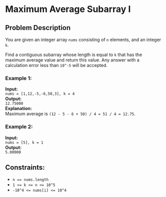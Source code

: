 # Maximum Average Subarray I

## Problem Description

You are given an integer array `nums` consisting of `n` elements, and an integer `k`.  

Find a contiguous subarray whose length is equal to `k` that has the maximum average value and return this value. Any answer with a calculation error less than `10^-5` will be accepted.

### Example 1:
**Input:**  
`nums = [1,12,-5,-6,50,3], k = 4`  
**Output:**  
`12.75000`  
**Explanation:**  
Maximum average is `(12 - 5 - 6 + 50) / 4 = 51 / 4 = 12.75`.

### Example 2:
**Input:**  
`nums = [5], k = 1`  
**Output:**  
`5.00000`  

## Constraints:
- `n == nums.length`
- `1 <= k <= n <= 10^5`
- `-10^4 <= nums[i] <= 10^4`
